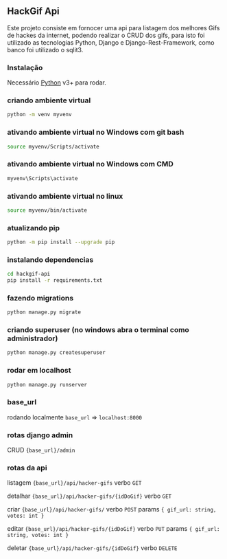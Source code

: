 ## HackGif Api

Este projeto consiste em fornocer uma api para listagem dos melhores Gifs de hackes da internet, podendo realizar o CRUD dos gifs, para isto foi utilizado as tecnologias Python, Django e Django-Rest-Framework, como banco foi utilizado o sqlit3.

### Instalação

Necessário [Python](https://www.python.org/) v3+ para rodar.

### criando ambiente virtual

```sh
python -m venv myvenv
```

### ativando ambiente virtual no Windows com git bash

```sh
source myvenv/Scripts/activate
```

### ativando ambiente virtual no Windows com CMD

```sh
myvenv\Scripts\activate
```

### ativando ambiente virtual no linux

```sh
source myvenv/bin/activate
```

### atualizando pip

```sh
python -m pip install --upgrade pip
```

### instalando dependencias

```sh
cd hackgif-api
pip install -r requirements.txt
```

### fazendo migrations

```sh
python manage.py migrate
```

### criando superuser (no windows abra o terminal como administrador)

```sh
python manage.py createsuperuser
```

### rodar em localhost

```sh
python manage.py runserver
```

### base_url

rodando localmente
`base_url` => `localhost:8000`

### rotas django admin

CRUD `{base_url}/admin`

### rotas da api

listagem `{base_url}/api/hacker-gifs` verbo `GET`

detalhar `{base_url}/api/hacker-gifs/{idDoGif}` verbo `GET`

criar `{base_url}/api/hacker-gifs/` verbo `POST` params `{ gif_url: string, votes: int }`

editar `{base_url}/api/hacker-gifs/{idDoGif}` verbo `PUT` params `{ gif_url: string, votes: int }`

deletar `{base_url}/api/hacker-gifs/{idDoGif}` verbo `DELETE`
